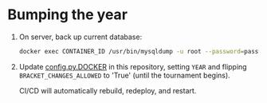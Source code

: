 # Bumping the year

1.  On server, back up current database:

    ```bash
    docker exec CONTAINER_ID /usr/bin/mysqldump -u root --password=password brackets > backups/brackets-$(date +%Y).sql
    ```

1.  Update [config.py.DOCKER](config.py.DOCKER) in this repository, setting `YEAR` and flipping `BRACKET_CHANGES_ALLOWED` to 'True' (until the tournament begins).

    CI/CD will automatically rebuild, redeploy, and restart.
